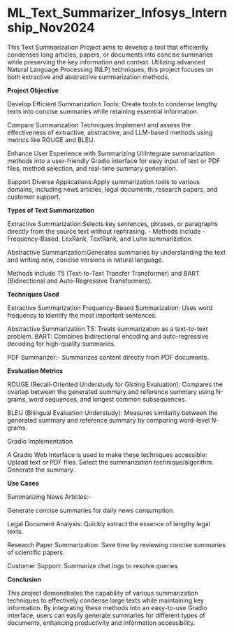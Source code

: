 # ML_Text_Summarizer_Infosys_Internship_Nov2024
This Text Summarization Project aims to develop a tool that efficiently condenses long articles, papers, or documents into concise summaries while preserving the key information and context. Utilizing advanced Natural Language Processing (NLP) techniques, this project focuses on both extractive and abstractive summarization methods.

**Project Objective**

Develop Efficient Summarization Tools: Create tools to condense lengthy texts into concise summaries while retaining essential information.

Compare Summarization Techniques:Implement and assess the effectiveness of extractive, abstractive, and LLM-based methods using metrics like ROUGE and BLEU.

Enhance User Experience with Summarizing UI:Integrate summarization methods into a user-friendly Gradio interface for easy input of text or PDF files, method selection, and real-time summary generation.

Support Diverse Applications:Apply summarization tools to various domains, including news articles, legal documents, research papers, and customer support.

**Types of Text Summarization**

Extractive Summarization:Selects key sentences, phrases, or paragraphs directly from the source text without rephrasing. - Methods include - Frequency-Based, LexRank, TextRank, and Luhn summarization.

Abstractive Summarization:Generates summaries by understanding the text and writing new, concise versions in natural language.

Methods include T5 (Text-to-Text Transfer Transformer) and BART (Bidirectional and Auto-Regressive Transformers).

**Techniques Used**

Extractive Summarization
Frequency-Based Summarization: Uses word frequency to identify the most important sentences.

Abstractive Summarization
T5: Treats summarization as a text-to-text problem.
BART: Combines bidirectional encoding and auto-regressive decoding for high-quality summaries.

PDF Summarizer:-
Summarizes content directly from PDF documents.

**Evaluation Metrics**

ROUGE (Recall-Oriented Understudy for Gisting Evaluation): Compares the overlap between the generated summary and reference summary using N-grams, word sequences, and longest common subsequences.

BLEU (Bilingual Evaluation Understudy): Measures similarity between the generated summary and reference summary by comparing word-level N-grams.

Gradio Implementation

A Gradio Web Interface is used to make these techniques accessible:
Upload text or PDF files.
Select the summarization technique/algorithm.
Generate the summary.

**Use Cases**

Summarizing News Articles:-

Generate concise summaries for daily news consumption.

Legal Document Analysis: Quickly extract the essence of lengthy legal texts.

Research Paper Summarization: Save time by reviewing concise summaries of scientific papers.

Customer Support: Summarize chat logs to resolve queries

**Conclusion**

This project demonstrates the capability of various summarization techniques to effectively condense large texts while maintaining key information. 
By integrating these methods into an easy-to-use Gradio interface, users can easily generate summaries for different types of documents, enhancing productivity and information accessibility.
